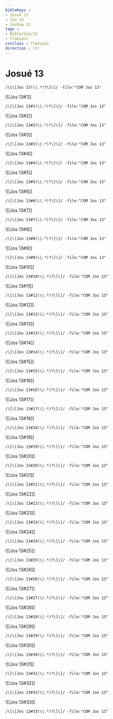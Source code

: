 ```yaml
---
bibleKeys : 
- Josué 13
- Jos 13
- Joshua 13
tags : 
- Bible/Jos/13
- français
cssclass : français
direction : ltr
---
```


# Josué 13

```query
/\[\[Jos 13(\|.*)?\]\]/ -file:"COM Jos 13"
```



![[Jos 13#1]]

```query
/\[\[Jos 13#1(\|.*)?\]\]/ -file:"COM Jos 13"
```

![[Jos 13#2]]

```query
/\[\[Jos 13#2(\|.*)?\]\]/ -file:"COM Jos 13"
```

![[Jos 13#3]]

```query
/\[\[Jos 13#3(\|.*)?\]\]/ -file:"COM Jos 13"
```

![[Jos 13#4]]

```query
/\[\[Jos 13#4(\|.*)?\]\]/ -file:"COM Jos 13"
```

![[Jos 13#5]]

```query
/\[\[Jos 13#5(\|.*)?\]\]/ -file:"COM Jos 13"
```

![[Jos 13#6]]

```query
/\[\[Jos 13#6(\|.*)?\]\]/ -file:"COM Jos 13"
```

![[Jos 13#7]]

```query
/\[\[Jos 13#7(\|.*)?\]\]/ -file:"COM Jos 13"
```

![[Jos 13#8]]

```query
/\[\[Jos 13#8(\|.*)?\]\]/ -file:"COM Jos 13"
```

![[Jos 13#9]]

```query
/\[\[Jos 13#9(\|.*)?\]\]/ -file:"COM Jos 13"
```

![[Jos 13#10]]

```query
/\[\[Jos 13#10(\|.*)?\]\]/ -file:"COM Jos 13"
```

![[Jos 13#11]]

```query
/\[\[Jos 13#11(\|.*)?\]\]/ -file:"COM Jos 13"
```

![[Jos 13#12]]

```query
/\[\[Jos 13#12(\|.*)?\]\]/ -file:"COM Jos 13"
```

![[Jos 13#13]]

```query
/\[\[Jos 13#13(\|.*)?\]\]/ -file:"COM Jos 13"
```

![[Jos 13#14]]

```query
/\[\[Jos 13#14(\|.*)?\]\]/ -file:"COM Jos 13"
```

![[Jos 13#15]]

```query
/\[\[Jos 13#15(\|.*)?\]\]/ -file:"COM Jos 13"
```

![[Jos 13#16]]

```query
/\[\[Jos 13#16(\|.*)?\]\]/ -file:"COM Jos 13"
```

![[Jos 13#17]]

```query
/\[\[Jos 13#17(\|.*)?\]\]/ -file:"COM Jos 13"
```

![[Jos 13#18]]

```query
/\[\[Jos 13#18(\|.*)?\]\]/ -file:"COM Jos 13"
```

![[Jos 13#19]]

```query
/\[\[Jos 13#19(\|.*)?\]\]/ -file:"COM Jos 13"
```

![[Jos 13#20]]

```query
/\[\[Jos 13#20(\|.*)?\]\]/ -file:"COM Jos 13"
```

![[Jos 13#21]]

```query
/\[\[Jos 13#21(\|.*)?\]\]/ -file:"COM Jos 13"
```

![[Jos 13#22]]

```query
/\[\[Jos 13#22(\|.*)?\]\]/ -file:"COM Jos 13"
```

![[Jos 13#23]]

```query
/\[\[Jos 13#23(\|.*)?\]\]/ -file:"COM Jos 13"
```

![[Jos 13#24]]

```query
/\[\[Jos 13#24(\|.*)?\]\]/ -file:"COM Jos 13"
```

![[Jos 13#25]]

```query
/\[\[Jos 13#25(\|.*)?\]\]/ -file:"COM Jos 13"
```

![[Jos 13#26]]

```query
/\[\[Jos 13#26(\|.*)?\]\]/ -file:"COM Jos 13"
```

![[Jos 13#27]]

```query
/\[\[Jos 13#27(\|.*)?\]\]/ -file:"COM Jos 13"
```

![[Jos 13#28]]

```query
/\[\[Jos 13#28(\|.*)?\]\]/ -file:"COM Jos 13"
```

![[Jos 13#29]]

```query
/\[\[Jos 13#29(\|.*)?\]\]/ -file:"COM Jos 13"
```

![[Jos 13#30]]

```query
/\[\[Jos 13#30(\|.*)?\]\]/ -file:"COM Jos 13"
```

![[Jos 13#31]]

```query
/\[\[Jos 13#31(\|.*)?\]\]/ -file:"COM Jos 13"
```

![[Jos 13#32]]

```query
/\[\[Jos 13#32(\|.*)?\]\]/ -file:"COM Jos 13"
```

![[Jos 13#33]]

```query
/\[\[Jos 13#33(\|.*)?\]\]/ -file:"COM Jos 13"
```

